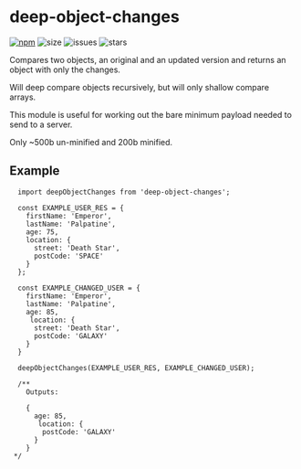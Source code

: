 # deep-object-changes
[![npm](https://nodei.co/npm/deep-object-changes.png?compact=true)](https://www.npmjs.com/package/deep-object-changes) ![size](https://badgen.net/bundlephobia/minzip/deep-object-changes) ![issues](https://img.shields.io/github/issues/alexgurr/deep-object-changes.svg) ![stars](https://img.shields.io/github/stars/alexgurr/deep-object-changes.svg)

Compares two objects, an original and an updated version and returns an object with only the changes.

Will deep compare objects recursively, but will only shallow compare arrays.

This module is useful for working out the bare minimum payload needed to send to a server.

Only ~500b un-minified and 200b minified.

## Example

```
  import deepObjectChanges from 'deep-object-changes';
  
  const EXAMPLE_USER_RES = {
    firstName: 'Emperor',
    lastName: 'Palpatine',
    age: 75,
    location: {
      street: 'Death Star',
      postCode: 'SPACE'
    }
  };
  
  const EXAMPLE_CHANGED_USER = {
    firstName: 'Emperor',
    lastName: 'Palpatine',
    age: 85,
     location: {
      street: 'Death Star',
      postCode: 'GALAXY'
    }
  }
  
  deepObjectChanges(EXAMPLE_USER_RES, EXAMPLE_CHANGED_USER);
  
  /**
    Outputs: 
    
    {
      age: 85,
       location: {
        postCode: 'GALAXY'
      }
    }
 */
  
```
